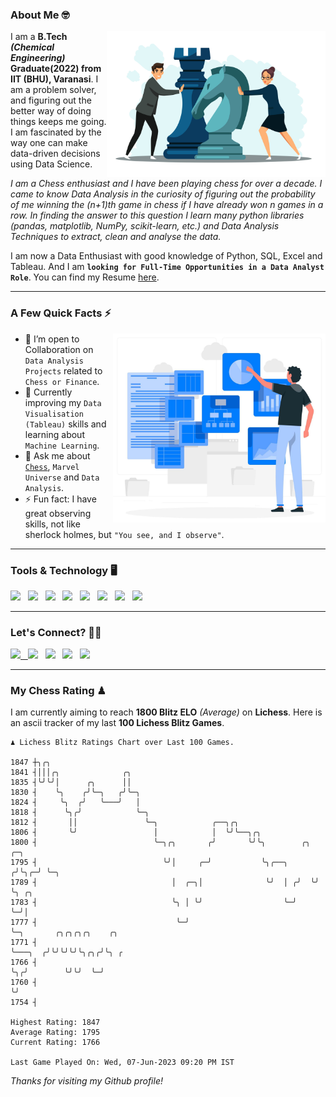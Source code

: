 ### About Me 🤓
<img align="right" alt="Coding" width="350" src="https://github.com/Laxman-Lakhan/Laxman-Lakhan/blob/master/Assets/Chess_Vector.jpg">   

I am a **B.Tech** _**(Chemical Engineering)**_ **Graduate(2022) from IIT (BHU), Varanasi**. I am a problem solver, and figuring out the better way of doing things keeps me going. I am fascinated by the way one can make data-driven decisions using Data Science. 

_I am a Chess enthusiast and I have been playing chess for over a decade. I came to know Data Analysis in the curiosity of figuring out the probability of me winning the (n+1)th game in chess if I have already won n games in a row. In finding the answer to this question I learn many python libraries (pandas, matplotlib, NumPy, scikit-learn, etc.) and Data Analysis Techniques to extract, clean and analyse the data._

I am now a Data Enthusiast with good knowledge of Python, SQL, Excel and Tableau. And I am **`looking for Full-Time Opportunities in a Data Analyst Role`**. You can find my Resume
 [here](https://drive.google.com/file/d/1UIOoogRLj5eGQFQBkuvMmTISZVdl2Ok7/view?usp=sharing).


---

### A Few Quick Facts ⚡️
<img align="right" alt="Coding" width="340" src="https://github.com/Laxman-Lakhan/Laxman-Lakhan/blob/master/Assets/Data_Vector.jpg">   

- 🤝 I’m open to Collaboration on `Data Analysis Projects` related to `Chess or Finance`.
- 📖 Currently improving my `Data Visualisation (Tableau)` skills and learning about `Machine Learning`.
- 💬 Ask me about [`Chess`](https://lichess.org/@/YourKingIsInDanger), `Marvel Universe` and `Data Analysis`.
- ⚡️ Fun fact: I have great observing skills, not like sherlock holmes, but `"You see, and I observe"`.

---
### Tools & Technology 🖥

<img src="https://img.shields.io/badge/Python-white?logo=Python&logoColor=ColorName&style=ShieldStyle" /> &nbsp;
<img src="https://img.shields.io/badge/MySQL-white?logo=MySQL&logoColor=ColorName&style=ShieldStyle" /> &nbsp;
<img src="https://img.shields.io/badge/Tableau-white?logo=Tableau&logoColor=ColorName&style=ShieldStyle" /> &nbsp;
<img src="https://img.shields.io/badge/Excel-white?logo=Microsoft+Excel&logoColor=196F3D&style=ShieldStyle" /> &nbsp;
<img src="https://img.shields.io/badge/Jupyter-white?logo=Jupyter&logoColor=ColorName&style=ShieldStyle" /> &nbsp;
<img src="https://img.shields.io/badge/pandas-white?logo=Pandas&logoColor=000080&style=ShieldStyle" /> &nbsp;
<img src="https://img.shields.io/badge/numpy-white?logo=Numpy&logoColor=85C1E9&style=ShieldStyle" /> &nbsp;
<img src="https://img.shields.io/badge/scikit learn-white?logo=Scikit+Learn&logoColor=ColorName&style=ShieldStyle" /> &nbsp;



---

### Let's Connect? 🫳🏻

<a href="mailto:laxmansingh.lakhan@gmail.com"> <img src="https://img.icons8.com/fluent/48/000000/gmail.png" width="3.5%"/> &nbsp;
[<img src="https://img.icons8.com/color/48/000000/linkedin.png" width="3.5%"/>](https://www.linkedin.com/in/laxman-lakhan/)  &nbsp;
[<img src="https://img.icons8.com/fluent/48/000000/facebook-new.png" width="3.5%"/>](https://www.facebook.com/s.laxmanlakhan/)  &nbsp;
[<img src="https://img.icons8.com/fluent/48/000000/instagram-new.png" width="3.5%"/>](https://www.instagram.com/laxman.lakhan/)  &nbsp;
[<img src="https://img.icons8.com/color/48/000000/twitter.png" width="3.5%"/>](https://twitter.com/laxman__lakhan)  &nbsp;

 ---
  
### My Chess Rating ♟
  
I am currently aiming to reach **1800 Blitz ELO** *(Average)* on **Lichess**. Here is an ascii tracker of my last **100 Lichess Blitz Games**.

  ```
  ♟︎ 𝙻𝚒𝚌𝚑𝚎𝚜𝚜 𝙱𝚕𝚒𝚝𝚣 𝚁𝚊𝚝𝚒𝚗𝚐𝚜 𝙲𝚑𝚊𝚛𝚝 𝚘𝚟𝚎𝚛 𝙻𝚊𝚜𝚝 𝟷00 𝙶𝚊𝚖𝚎𝚜.
  
1847 ┼╮╭╮
1841 ┤│││╭╮              ╭╮
1835 ┤╰╯╰╯│      ╭╮      ││
1830 ┤    ╰╮    ╭╯╰─╮   ╭╯╰─╮
1824 ┤     ╰╮  ╭╯   ╰───╯   │
1818 ┤      ╰╮╭╯            ╰─╮
1812 ┤       ││               ╰─╮            ╭──╮╭╮
1806 ┤       ╰╯                 │            │  ╰╯╰──╮╭╮
1800 ┤                          ╰─╮╭╮       ╭╯       ╰╯╰╮        ╭╮   ╭─╮
1795 ┤                            ╰╯│     ╭─╯           ╰╮╭──╮  ╭╯╰╮╭─╯ ╰─╮
1789 ┤                              │  ╭─╮│              ╰╯  │ ╭╯  ╰╯     ╰╮ ╭╮
1783 ┤                              ╰╮ │ ╰╯                  ╰─╯           ╰─╯│
1777 ┤                               ╰─╯                                      ╰─╮       ╭╮╭╮╭╮╭╮    ╭╮
1771 ┤                                                                          ╰───╮  ╭╯╰╯╰╯╰╯╰╮╭╮╭╯╰╮ ╭
1766 ┤                                                                              ╰╮╭╯        ╰╯╰╯  ╰─╯
1760 ┤                                                                               ╰╯
1754 ┤ 

Highest Rating: 1847
Average Rating: 1795
Current Rating: 1766 

Last Game Played On: Wed, 07-Jun-2023 09:20 PM IST
  ```
  
  
*Thanks for visiting my Github profile!*
